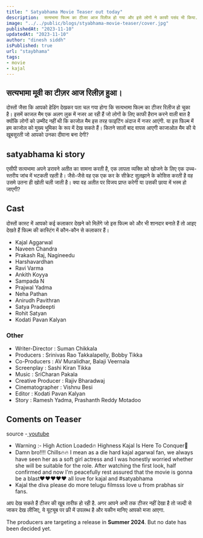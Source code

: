 ```yaml
---
title: " Satyabhama Movie Teaser out today"
description:  सत्यभामा फिल्म का टीजर आज रिलीज हो गया और इसे लोगों ने काफी पसंद भी किया. काजल की इतनी शानदार परफॉर्मेंस के बाद हर कोई उनका फैन हो जाएगा।
image: "../../public/blogs/styabhama-movie-teaser/cover.jpg"
publishedAt: "2023-11-10"
updatedAt: "2023-11-10"
author: "dinesh siddh"
isPublished: true
url: "staybhama"
tags: 
- movie 
- kajal
---
```


## सत्यभामा मूवी का टीज़र आज रिलीज़ हुआ।
दोस्तों जैसा कि आपको हेडिंग देखकर पता चल गया होगा कि सत्यभामा फिल्म का टीजर रिलीज हो चुका है।
इसमें काजल मैम एक अलग लुक में नजर आ रही हैं जो लोगों के लिए काफी हैरान करने वाली बात है क्योंकि लोगों को उम्मीद नहीं थी कि काजोल मैम इस तरह फाइटिंग अंदाज में नजर आएंगी. या इस फिल्म में हम काजोल को मुख्य भूमिका के रूप में देख सकते हैं।
कितने सालों बाद वापस आएगी काजाओल मैम की ये खूबसूरती जो आपको उनका दीवाना बना देगी?

## satyabhama ki story 
एसीपी सत्यभामा अपने डरावने अतीत का सामना करती है, एक लापता व्यक्ति को खोजने के लिए एक उच्च-स्तरीय जांच में भटकती रहती है। जैसे-जैसे वह एक एक कर के सीक्रेट सुलझाने के कोसिस करती है वह उसमे उतना ही खोती चली जाती है। क्या वह अतीत पर विजय प्राप्त करेगी या उसकी छाया में भस्म हो जाएगी?

## Cast
दोस्तों कास्ट में आपको कई कलाकार देखने को मिलेंगे जो इस फिल्म को और भी शानदार बनाते हैं तो आइए देखते हैं फिल्म की कास्टिंग में कौन-कौन से कलाकार हैं।
 - Kajal Aggarwal
 - Naveen Chandra
 - Prakash Raj, Nagineedu
 - Harshavardhan
 - Ravi Varma
 - Ankith Koyya
 - Sampada N
 - Prajwal Yadma
 - Neha Pathan
 - Anirudh Pavithran
 - Satya Pradeepti
 - Rohit Satyan
 - Kodati Pavan Kalyan
 ### Other
 - Writer-Director : Suman Chikkala 
 - Producers : Srinivas Rao Takkalapelly, Bobby Tikka 
 - Co-Producers : AV Muralidhar, Balaji Veernala 
 - Screenplay : Sashi Kiran Tikka 
 - Music : SriCharan Pakala 
 - Creative Producer : Rajiv Bharadwaj 
 - Cinematographer : Vishnu Besi 
 - Editor : Kodati Pavan Kalyan 
 - Story : Ramesh Yadma, Prashanth Reddy Motadoo 

## Coments on Teaser 
source -[ youtube](youtube.com)

 - Warning :- High Action Loaded🔥 Highness Kajal Is Here To Conquer👑
 - Damn bro!!!! Chills🔥🔥 I mean as a die hard kajal agarwal fan, we always have seen her as a soft girl actress and I was honestly worried whether she will be suitable for the role. After watching the first look, half confirmed and now I'm peacefully rest assured that the movie is gonna be a blast❤❤❤❤❤ all love for kajal and #satyabhama
 - Kajal the diva please do more telugu filmsss love u from prabhas sir fans.


आप देख सकते हैं टीजर की खूब तारीफ हो रही है. अगर आपने अभी तक टीजर नहीं देखा है तो जल्दी से जाकर देख लीजिए, ये यूट्यूब पर फ्री में उपलब्ध है और यकीन मानिए आपको मजा आएगा.

The producers are targeting a release in **Summer 2024**. But no date has been decided yet.

